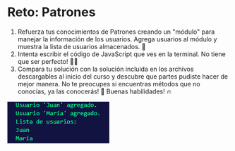 # Reto: Patrones

1. Refuerza tus conocimientos de Patrones creando un "módulo" para manejar la información de los usuarios. Agrega usuarios al módulo y muestra la lista de usuarios almacenados. 🧠
2. Intenta escribir el código de JavaScript que ves en la terminal. No tiene que ser perfecto! 🧑‍💻
3. Compara tu solución con la solución incluida en los archivos descargables al inicio del curso y descubre que partes pudiste hacer de mejor manera. No te preocupes si encuentras métodos que no conocías, ya las conocerás! 🙌 Buenas habilidades! 🔥

![Imgen Consola](https://raw.githubusercontent.com/fernando-feijoo/Practicas-Academia-X/master/JavaScript/Reto-Patrones/terminal.webp)
